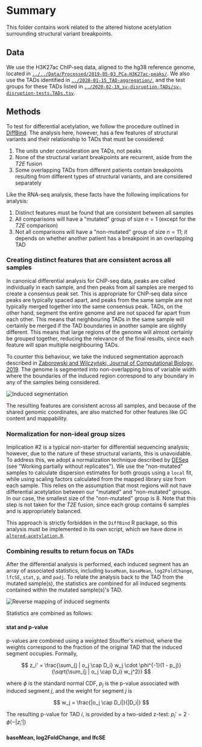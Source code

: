 # Summary

This folder contains work related to the altered histone acetylation surrounding structural variant breakpoints.

## Data

We use the H3K27ac ChIP-seq data, aligned to the hg38 reference genome, located in [`../../Data/Processed/2019-05-03_PCa-H3K27ac-peaks/`](../../Data/Processed/2019-05-03_PCa-H3K27ac-peaks/).
We also use the TADs identified in [`../2020-01-15_TAD-aggregation/`](../2020-01-15_TAD-aggregation/), and the test groups for these TADs listed in [`../2020-02-19_sv-disruption-TADs/sv-disruption-tests.TADs.tsv`](../2020-02-19_sv-disruption-TADs/sv-disruption-tests.TADs.tsv).

## Methods

To test for differential acetylation, we follow the procedure outlined in [DiffBind](https://www.bioconductor.org/packages/release/bioc/vignettes/DiffBind/inst/doc/DiffBind.pdf).
The analysis here, however, has a few features of structural variants and their relationship to TADs that must be considered:

1. The units under consideration are TADs, not peaks
2. None of the structural variant breakpoints are recurrent, aside from the _T2E_ fusion
3. Some overlapping TADs from different patients contain breakpoints resulting from different types of structural variants, and are considered separately

Like the RNA-seq analysis, these facts have the following implications for analysis:

1. Distinct features must be found that are consistent between all samples
2. All comparisons will have a "mutated" group of size $n = 1$ (except for the _T2E_ comparison)
3. Not all comparisons will have a "non-mutated" group of size $n = 11$; it depends on whether another patient has a breakpoint in an overlapping TAD

### Creating distinct features that are consistent across all samples

In canonical differential analysis for ChIP-seq data, peaks are called individually in each sample, and then peaks from all samples are merged to create a consensus peak set.
This is appropriate for ChIP-seq data since peaks are typically spaced apart, and peaks from the same sample are not typically merged together into the same consensus peak.
TADs, on the other hand, segment the entire genome and are not spaced far apart from each other.
This means that neighbouring TADs in the same sample will certainly be merged if the TAD boundaries in another sample are slightly different.
This means that large regions of the genome will almost certainly be grouped together, reducing the relevance of the final results, since each feature will span multiple neighbouring TADs.

To counter this behaviour, we take the induced segmentation approach described in [Zaborowski and Wilczyński, Journal of Computational Biology, 2019](https://doi.org/10.1089/cmb.2018.0162).
The genome is segmented into non-overlapping bins of variable width where the boundaries of the induced region correspond to any boundary in any of the samples being considered.

![Induced segmentation](Plots/induced-segmentation-schematic.png)

The resulting features are consistent across all samples, and because of the shared genomic coordinates, are also matched for other features like GC content and mappability.

### Normalization for non-ideal group sizes

Implication #2 is a typical non-starter for differential sequencing analysis; however, due to the nature of these structural variants, this is unavoidable.
To address this, we adopt a normalization technique described by [DESeq](https://bioconductor.org/packages/release/bioc/vignettes/DESeq/inst/doc/DESeq.pdf) (see "Working partially without replicates").
We use the "non-mutated" samples to calculate dispersion estimates for both groups using a `local` fit, while using scaling factors calculated from the mapped library size from each sample.
This relies on the assumption that most regions will not have differential acetylation between our "mutated" and "non-mutated" groups.
In our case, the smallest size of the "non-mutated" group is 8.
Note that this step is not taken for the _T2E_ fusion, since each group contains 6 samples and is appropriately balanced.

This approach is strictly forbidden in the `DiffBind` R package, so this analysis must be implemented in its own script, which we have done in [`altered-acetylation.R`](altered-acetylation.R).

### Combining results to return focus on TADs

After the differential analysis is performed, each induced segment has an array of associated statistics, including `baseMean`, `baseMean`, `log2FoldChange`, `lfcSE`, `stat`, `p`, and `padj`.
To relate the analysis back to the TAD from the mutated sample(s), the statistics are combined for all induced segments contained within the mutated sample(s)'s TAD.

![Reverse mapping of induced segments](Plots/reverse-map-induced-segments.png)

Statistics are combined as follows:

#### stat and p-value

p-values are combined using a weighted Stouffer's method, where the weights correspond to the fraction of the original TAD that the induced segment occupies.
Formally,

$$
z_i' = \frac{\sum_{j | o_j \cap D_i} w_j \cdot \phi^{-1}(1 - p_j)}{\sqrt{\sum_{j | o_j \cap D_i} w_j^2}}
$$

where $\phi$ is the standard normal CDF, $p_j$ is the p-value associated with induced segment $j$, and the weight for segment $j$ is

$$
w_j = \frac{|o_j \cap D_i|}{|D_i|}
$$

The resulting p-value for TAD $i$, is provided by a two-sided z-test: $p_i' = 2 \cdot \phi(-|z_i'|)$

#### baseMean, log2FoldChange, and lfcSE
